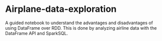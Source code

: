 # Airplane-data-exploration
A guided notebook to understand the advantages and disadvantages of using DataFrame over RDD. This is done by analyzing airline data with the DataFrame API and SparkSQL.
